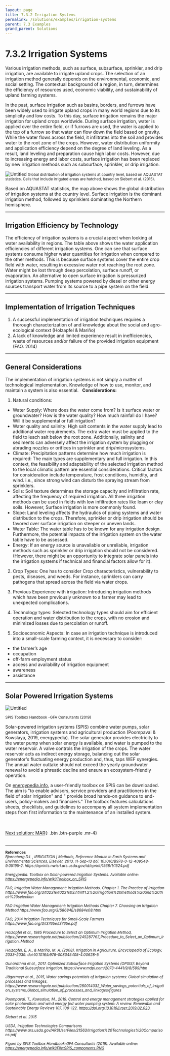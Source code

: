 ```yaml
---
layout: page
title: 7.3.2 Irrigation Systems
permalink: /solutions/examples/irrigation-systems
parent: 7.3 Examples
grand_parent: Solutions
---
```

# **7.3.2 Irrigation Systems**


Various irrigation methods, such as surface, subsurface, sprinkler, and drip irrigation, are available to irrigate upland crops. The selection of an irrigation method generally depends on the environmental, economic, and social setting. The contextual background of a region, in turn, determines the efficiency of resources used, economic viability, and sustainability of upland farming systems. 

In the past, surface irrigation such as basins, borders, and furrows have been widely used to irrigate upland crops in many world regions due to its simplicity and low costs. To this day, surface irrigation remains the major irrigation for upland crops worldwide. During surface irrigation, water is applied over the entire field, or if furrows are used, the water is applied to the top of a furrow so that water can flow down the field based on gravity. While the water flows across the field, it infiltrates into the soil and provides water to the root zone of the crops. However, water distribution uniformity and application efficiency depend on the degree of land leveling. As a result, land leveling and preparation cause high labor costs. However, due to increasing energy and labor costs, surface irrigation has been replaced by new irrigation methods such as subsurface, sprinkler, or drip irrigation.


![Untitled](7%203%202%20Irri%2017bea/Untitled.png)
<small>Global distribution of irrigation systems at country level, based on AQUASTAT statistics. Cells that include irrigated areas are hatched, based on Siebert et al. (2015).</small>

Based on AQUASTAT statistics, the map above shows the global distribution of irrigation systems at the country level. Surface irrigation is the dominant irrigation method, followed by sprinklers dominating the Northern hemisphere.


<hr/>

## **Irrigation Efficiency by Technology**

The efficiency of irrigation systems is a crucial aspect when looking at water availability in regions. The table above shows the water application efficiencies of different irrigation systems. One can see that surface systems consume higher water quantities for irrigation when compared to the other methods. This is because surface systems cover the entire crop field with water, resulting in excessive water not reaching the root zone. Water might be lost through deep percolation, surface runoff, or evaporation. An alternative to open surface irrigation is pressurized irrigation systems. Pumping systems powered by diesel or other energy sources transport water from its source to a pipe system on the field.



<hr/>

## **Implementation of Irrigation Techniques**

1. A successful implementation of irrigation techniques requires a thorough characterization of and knowledge about the social and agro-ecological context (Holzapfel & Mariño)
2. A lack of knowledge and limited experience result in inefficiencies, waste of resources and/or failure of the provided irrigation equipment (FAO. 2014)

<hr/>

## **General Considerations**

The implementation of irrigation systems is not simply a matter of technological implementation. Knowledge of how to use, monitor, and maintain a system is also essential. 
 
**Considerations:** 
1. Natural conditions: 
- Water Supply: Where does the water come from? Is it surface water or groundwater? How is the water quality? How much rainfall do I have? Will it be supplemental or full irrigation?
- Water quality and salinity: High salt contents in the water supply lead to additional water requirements. The extra water must be applied to the field to leach salt below the root zone. Additionally, salinity and sediments can adversely affect the irrigation system by plugging or abrading nozzles or orifices in sprinkler and drip/microsystems. 
- Climate: Precipitation patterns determine how much irrigation is required: The main types are supplementary and full irrigation. In this context, the feasibility and adaptability of the selected irrigation method to the local climatic pattern are essential considerations. Critical factors for consideration include temperature, frost conditions, humidity, and wind. i.e.,  since strong wind can disturb the spraying stream from sprinklers. 
- Soils: Soil texture determines the storage capacity and infiltration rate, affecting the frequency of required irrigation. All three irrigation methods can be used in fields with low infiltration rates like loam or clay soils. However, Surface irrigation is more commonly found. 
- Slope: Land leveling affects the hydraulics of piping systems and water distribution to the crops. Therefore, sprinkler or drip irrigation should be favored over surface irrigation on steeper or uneven lands.
- Water Table: The water table has to be known for any irrigation design. Furthermore, the potential impacts of the irrigation system on the water table have to be assessed.
- Energy: If an energy source is unavailable or unreliable, irrigation methods such as sprinkler or drip irrigation should not be considered. (However, there might be an opportunity to integrate solar panels into the irrigation systems if technical and financial factors allow for it).

2. Crop Types:
One has to consider Crop characteristics, vulnerability to pests, diseases, and weeds. For instance, sprinklers can carry pathogens that spread across the field via water drops.

3. Previous Experience with irrigation: 
Introducing irrigation methods which have been previously unknown to a farmer may lead to unexpected complications.
 
4. Technology types:
Selected technology types should aim for efficient operation and water distribution to the crops, with no erosion and minimized losses due to percolation or runoff. 

5. Socioeconomic Aspects:
In case an irrigation technique is introduced into a small-scale farming context, it is necessary to consider: 
- the farmer’s age
- occupation
- off-farm employment status
- access and availability of irrigation equipment
- awareness 
- assistance

<hr/>


## **Solar Powered Irrigation Systems**

![Untitled](7%203%202%20Irri%2017bea/Untitled.png)

<small>SPIS Toolbox Handbook –GFA Consultants (2019)</small>

Solar-powered irrigation systems (SPIS) combine water pumps, solar generators, irrigation systems and agricultural production (Poompavai & Kowslaya, 2019, energypedia). The solar generator provides electricity to the water pump when solar energy is available, and water is pumped to the water reservoir. A valve controls the irrigation of the crops. The water reservoir acts as indirect energy storage, balancing out the solar generator's fluctuating energy production and, thus, taps WEF synergies. The annual water outtake should not exceed the yearly groundwater renewal to avoid a phreatic decline and ensure an ecosystem-friendly operation.

On [energypedia.info](http://energypedia.info/), a user-friendly toolbox on SPIS can be downloaded. The aim is "to enable advisors, service providers and practitioners in the field of solar irrigation" and " provide broad hands-on guidance to end-users, policy-makers and financiers." The toolbox features calculations sheets, checklists, and guidelines to accompany all system implementation steps from first information to the maintenance of an installed system.


<br/> <br/>
[Next solution: MAR](https://waterbender231.github.io/wef-nexus-online-course/solutions/examples/MAR){: .btn .btn-purple .mr-4}
<br/> <br/>


<hr/>
<small><b>References</b> <br>
<i>Bjorneberg D.L , IRRIGATION | Methods, Reference Module in Earth Systems and Environmental Sciences, Elsevier, 2013. 11-Sep-13 doi: 10.1016/B978-0-12-409548-9.05195-2. https://eprints.nwisrl.ars.usda.gov/id/eprint/1568/1/1524.pdf <br>
<br>
Energypedia. Toolbox on Solar-powered Irrigation Systems. Available online: <a href="https://energypedia.info/wiki/Toolbox_on_SPIS">https://energypedia.info/wiki/Toolbox_on_SPIS</a> <br>
<br>
FAO, Irrigation Water Management: Irrigation Methods. 	Chapter 1. The Practice of Irrigation https://www.fao.org/3/t0231e/t0231e03.htm#1.2%20irrigation%20methods%20and%20their%20selection <br>
<br>
FAO Irrigation Water Management: Irrigation Methods Chapter 7. Choosing an Irrigation Method https://www.fao.org/3/S8684E/s8684e08.html <br>
<br>
FAO, 2014 Irrigation Techniques for Small-Scale Farmers https://www.fao.org/3/i3765e/i3765e.pdf <br>
<br>
Holzapfel et al., 1985 Procedure to Select an Optimum Irrigation Method, https://www.researchgate.net/publication/245287767_Procedure_to_Select_an_Optimum_Irrigation_Method <br>
<br>
Holzapfel, E. A., & Mariño, M. A. (2008). Irrigation in Agriculture. Encyclopedia of Ecology, 2033–2039. doi:10.1016/b978-008045405-4.00628-5 <br>
<br>
Gunarathna et al., 2017. Optimized Subsurface Irrigation Systems (OPSIS): Beyond Traditional Subsurface Irrigation, https://www.mdpi.com/2073-4441/9/8/599/htm <br>
<br>
Jägermeyr et al., 2015, Water savings potentials of irrigation systems: Global simulation of processes and linkages, https://www.researchgate.net/publication/280014032_Water_savings_potentials_of_irrigation_systems_Global_simulation_of_processes_and_linkages/figures <br>
<br>
Poompavai, T., Kowsalya, M., 2019. Control and energy management strategies applied for solar photovoltaic and wind energy fed water pumping system: A review. Renewable and Sustainable Energy Reviews 107, 108–122. <a href="https://doi.org/10.1016/j.rser.2019.02.023">https://doi.org/10.1016/j.rser.2019.02.023</a>.<br>
<br>
Siebert et al. 2015 <br>
<br>
USDA, Irrigation Technologies Comparisons https://www.ars.usda.gov/ARSUserFiles/21563/Irrigation%20Technologies%20Comparisons.pdf <br>
<br>
Figure by SPIS Toolbox Handbook-GFA Consultants (2019). Available online: <a href="https://energypedia.info/wiki/File:SPIS_components.PNG">https://energypedia.info/wiki/File:SPIS_components.PNG</a></i></small>